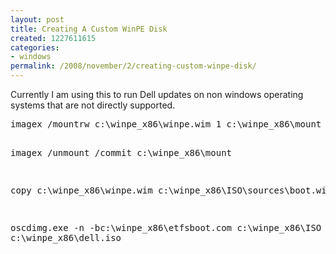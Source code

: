 ```yaml
---
layout: post
title: Creating A Custom WinPE Disk
created: 1227611615
categories:
- windows
permalink: /2008/november/2/creating-custom-winpe-disk/
---
```

<p>Currently I am using this to run Dell updates on non windows operating systems that are not directly supported.</p>
<pre>
imagex /mountrw c:\winpe_x86\winpe.wim 1 c:\winpe_x86\mount

imagex /unmount /commit c:\winpe_x86\mount

copy c:\winpe_x86\winpe.wim c:\winpe_x86\ISO\sources\boot.wim

oscdimg.exe -n -bc:\winpe_x86\etfsboot.com c:\winpe_x86\ISO c:\winpe_x86\dell.iso
</pre>

